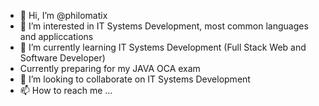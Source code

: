 - 👋 Hi, I’m @philomatix
- 👀 I’m interested in IT Systems Development, most common languages and appliccations
- 🌱 I’m currently learning IT Systems Development (Full Stack Web and Software Developer)
- Currently preparing for my JAVA OCA exam
- 💞️ I’m looking to collaborate on IT Systems Development
- 📫 How to reach me ...

<!---
philomatix/philomatix is a ✨ special ✨ repository because its `README.md` (this file) appears on your GitHub profile.
You can click the Preview link to take a look at your changes.
--->
